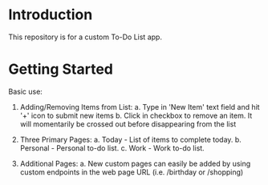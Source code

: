 # Introduction

This repository is for a custom To-Do List app.

# Getting Started

Basic use:

1. Adding/Removing Items from List:
    a. Type in 'New Item' text field and hit '+' icon to submit new items
    b. Click in checkbox to remove an item. It will momentarily be crossed out before disappearing from the list

2. Three Primary Pages:
    a. Today - List of items to complete today.
    b. Personal - Personal to-do list.
    c. Work - Work to-do list. 

3. Additional Pages:
    a. New custom pages can easily be added by using custom endpoints in the web page URL (i.e. /birthday or /shopping)

